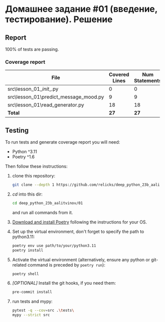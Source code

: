 # Домашнее задание #01 (введение, тестирование). Решение

## Report

100% of tests are passing.

### Coverage report

| File | Covered Lines | Num Statements | Percent Covered | Missing Lines | Excluded Lines |
| ---- | ------------- | -------------- | --------------- | ------------- | -------------- |
| src\lesson_01\__init__.py | 0 | 0 | 100 | 0 | 0 |
| src\lesson_01\predict_message_mood.py | 9 | 9 | 100 | 0 | 6 |
| src\lesson_01\read_generator.py | 18 | 18 | 100 | 0 | 0 |
| **Total** | **27** | **27** | **100** | **0** | **6** |

## Testing

To run tests and generate coverage report you will need:

- Python ^3.11
- Poetry ^1.6

Then follow these instructions:

1. clone this repository:

   ```bash
   git clone --depth 1 https://github.com/relicks/deep_python_23b_aalitvinov.git
   ```

1. _cd_ into this dir:

   ```bash
   cd deep_python_23b_aalitvinov/01
   ```

   and run all commands from it.

1. [Download and install Poetry](https://python-poetry.org/docs/#installation) following the instructions for your OS.
1. Set up the virtual environment, don't forget to specify the path to python3.11:

   ```bash
   poetry env use path/to/your/python3.11
   poetry install
   ```

1. Activate the virtual environment (alternatively, ensure any python or git-related command is preceded by `poetry run`):

   ```bash
   poetry shell
   ```

1. _[OPTIONAL]_ Install the git hooks, if you need them:

   ```bash
   pre-commit install
   ```

1. run tests and mypy:

   ```bash
   pytest -q --cov=src .\tests\
   mypy --strict src
   ```
